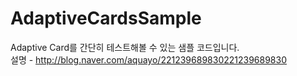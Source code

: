 # AdaptiveCardsSample
Adaptive Card를 간단히 테스트해볼 수 있는 샘플 코드입니다.  
설명 - http://blog.naver.com/aquayo/221239689830221239689830
